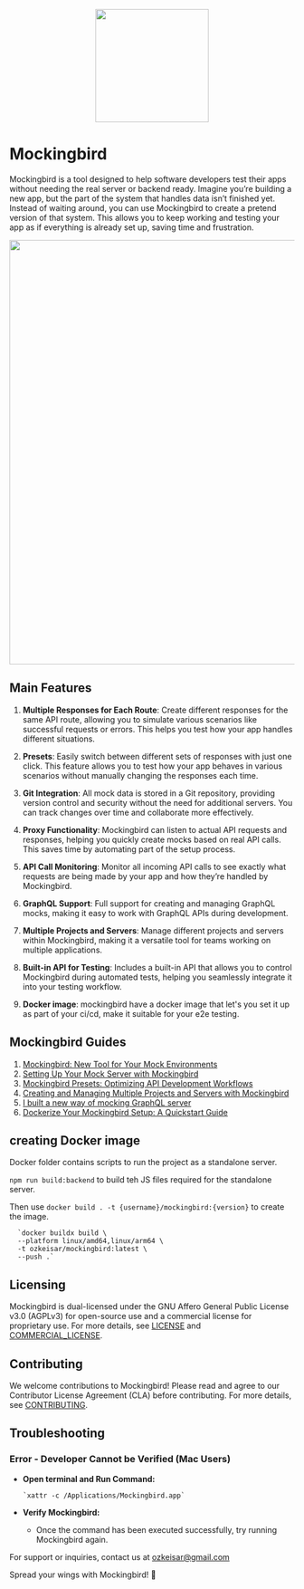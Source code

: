 <p align="center">
<img src="https://github.com/ozkeisar/mockingbird/assets/34401842/51320104-1f8d-4734-b964-661a8882c27e" width="200" align='center' >
<p>

# Mockingbird

Mockingbird is a tool designed to help software developers test their apps without needing the real server or backend ready. Imagine you’re building a new app, but the part of the system that handles data isn’t finished yet. Instead of waiting around, you can use Mockingbird to create a pretend version of that system. This allows you to keep working and testing your app as if everything is already set up, saving time and frustration.

<p align="center">
    <img src="https://github.com/user-attachments/assets/73315dfb-051b-4304-a6bb-133a0c84b057" width="750"  >
<p>

## Main Features

1. **Multiple Responses for Each Route**:
   Create different responses for the same API route, allowing you to simulate various scenarios like successful requests or errors. This helps you test how your app handles different situations.

2. **Presets**:
   Easily switch between different sets of responses with just one click. This feature allows you to test how your app behaves in various scenarios without manually changing the responses each time.

3. **Git Integration**:
   All mock data is stored in a Git repository, providing version control and security without the need for additional servers. You can track changes over time and collaborate more effectively.

4. **Proxy Functionality**:
   Mockingbird can listen to actual API requests and responses, helping you quickly create mocks based on real API calls. This saves time by automating part of the setup process.

5. **API Call Monitoring**:
   Monitor all incoming API calls to see exactly what requests are being made by your app and how they’re handled by Mockingbird.

6. **GraphQL Support**:
   Full support for creating and managing GraphQL mocks, making it easy to work with GraphQL APIs during development.

7. **Multiple Projects and Servers**:
   Manage different projects and servers within Mockingbird, making it a versatile tool for teams working on multiple applications.

8. **Built-in API for Testing**:
   Includes a built-in API that allows you to control Mockingbird during automated tests, helping you seamlessly integrate it into your testing workflow.

9. **Docker image**: mockingbird have a docker image that let's you set it up as part of your ci/cd, make it suitable for your e2e testing.

## Mockingbird Guides

1. [Mockingbird: New Tool for Your Mock Environments](https://dev.to/ozkeisar/mockingbird-new-tool-for-your-mock-environments-49j)
2. [Setting Up Your Mock Server with Mockingbird](https://dev.to/ozkeisar/setting-up-your-mock-server-with-mockingbird-1b72)
3. [Mockingbird Presets: Optimizing API Development Workflows](https://dev.to/ozkeisar/optimizing-api-development-workflows-with-mockingbird-presets-17hc)
4. [Creating and Managing Multiple Projects and Servers with Mockingbird](https://dev.to/ozkeisar/creating-and-managing-multiple-projects-and-servers-with-mockingbird-a7b)
5. [I built a new way of mocking GraphQL server](https://dev.to/ozkeisar/i-built-a-new-way-of-mocking-graphql-server-i94)
6. [Dockerize Your Mockingbird Setup: A Quickstart Guide](https://dev.to/ozkeisar/how-to-use-the-mockingbird-docker-image-29mf)

## creating Docker image

Docker folder contains scripts to run the project as a standalone server.

`npm run build:backend` to build teh JS files required for the standalone server.

Then use `docker build . -t {username}/mockingbird:{version}` to create the image.

      `docker buildx build \
      --platform linux/amd64,linux/arm64 \
      -t ozkeisar/mockingbird:latest \
      --push .`

## Licensing

Mockingbird is dual-licensed under the GNU Affero General Public License v3.0 (AGPLv3) for open-source use and a commercial license for proprietary use. For more details, see [LICENSE](./LICENSE) and [COMMERCIAL_LICENSE](./COMMERCIAL_LICENSE).

## Contributing

We welcome contributions to Mockingbird! Please read and agree to our Contributor License Agreement (CLA) before contributing. For more details, see [CONTRIBUTING](./CONTRIBUTING.md).

## Troubleshooting

### Error - Developer Cannot be Verified (Mac Users)

- **Open terminal and Run Command:**

      `xattr -c /Applications/Mockingbird.app`

- **Verify Mockingbird:**

  - Once the command has been executed successfully, try running Mockingbird again.

For support or inquiries, contact us at ozkeisar@gmail.com

Spread your wings with Mockingbird! 🚀
